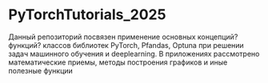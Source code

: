 # PyTorchTutorials_2025

Данный репозиторий посвязен применение основных концепций? функций? классов библиотек PyTorch, Pfandas, Optuna при решении задач машинного обучения и deeplearning.
В приложениях рассмотрено математические приемы, методы построения графиков и иные полезные функции
